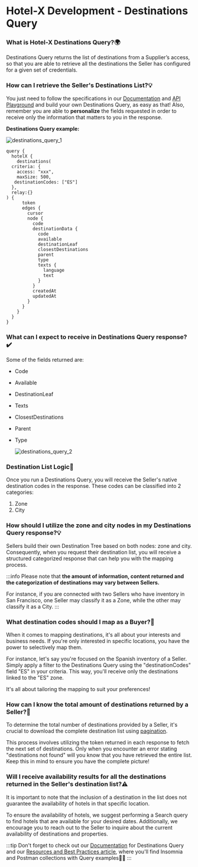 ﻿---
sidebar_position: 2
---

# Hotel-X Development - Destinations Query

### What is Hotel-X Destinations Query?🌍
Destinations Query returns the list of destinations from a Supplier’s access, so that you are able to retrieve all the destinations the Seller has configured for a given set of credentials.

### How can I retrieve the Seller's Destinations List?💡
You just need to follow the specifications in our [Documentation](https://docs.travelgatex.com/connectiontypesbuyers/hotel-x/methods/staticcontent/destination/) and [API Playground](https://api.travelgatex.com/) and build your own Destinations Query, as easy as that! Also, remember you are able to **personalize** the fields requested in order to receive only the information that matters to you in the response.

**Destinations Query example:**

![destinations_query_1](https://storage.travelgate.com/kbase/destinations_query_1.jpg)


```
query {
  hotelX {
    destinations(
  criteria: {
    access: "xxx",
    maxSize: 500,
   destinationCodes: ["ES"]
  },
  relay:{}
) {
      token
      edges {
        cursor
        node {
          code
          destinationData {
            code
            available
            destinationLeaf
            closestDestinations
            parent
            type
            texts {
              language
              text
            }
          }
          createdAt
          updatedAt
        }
      }
    }
  }
}
```
### What can I expect to receive in Destinations Query response?✔️
Some of the fields returned are: 

- Code
- Available
- DestinationLeaf
- Texts
- ClosestDestinations
- Parent
- Type

  ![destinations_query_2](https://storage.travelgate.com/kbase/destinations_query_2.jpg)


### Destination List Logic🔎
Once you run a Destinations Query, you will receive the Seller's native destination codes in the response. These codes can be classified into 2 categories:

1. Zone
1. City
### How should I utilize the zone and city nodes in my Destinations Query response?💡
Sellers build their own Destination Tree based on both nodes: zone and city. Consequently, when you request their destination list, you will receive a structured categorized response that can help you with the mapping process.

:::info
Please note that **the amount of information, content returned and the categorization of destinations may vary between Sellers.**

For instance, if you are connected with two Sellers who have inventory in San Francisco, one Seller may classify it as a Zone, while the other may classify it as a City.
:::

### What destination codes should I map as a Buyer?📑
When it comes to mapping destinations, it's all about your interests and business needs. If you're only interested in specific locations, you have the power to selectively map them.

For instance, let's say you're focused on the Spanish inventory of a Seller. Simply apply a filter to the Destinations Query using the "destinationCodes" field "ES" in your criteria. This way, you'll receive only the destinations linked to the "ES" zone.

It's all about tailoring the mapping to suit your preferences!

### How can I know the total amount of destinations returned by a Seller?🔢
To determine the total number of destinations provided by a Seller, it's crucial to download the complete destination list using [pagination](https://knowledge.travelgate.com/content-pagination).

This process involves utilizing the token returned in each response to fetch the next set of destinations. Only when you encounter an error stating "destinations not found" will you know that you have retrieved the entire list. Keep this in mind to ensure you have the complete picture!

### Will I receive availability results for all the destinations returned in the Seller's destination list?⚠️
It is important to note that the inclusion of a destination in the list does not guarantee the availability of hotels in that specific location.

To ensure the availability of hotels, we suggest performing a Search query to find hotels that are available for your desired dates. Additionally, we encourage you to reach out to the Seller to inquire about the current availability of destinations and properties.

 
:::tip
Don't forget to check out our [Documentation](/docs/apis/for-buyers/hotel-x-pull-buyers-api/content/destinations) for Destinations Query and our [Resources and Best Practices article](/kb/our-products/are-you-a-buyer/getting-started-with-hotel-x-buyers-api/resources-and-best-practices), where you'll find Insomnia and Postman collections with Query examples🚀🌟
:::
